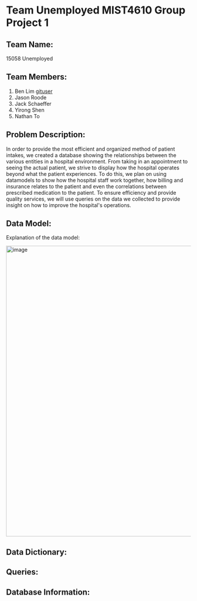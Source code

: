 # Team Unemployed MIST4610 Group Project 1

## Team Name: 
15058 Unemployed

## Team Members: 

1. Ben Lim [gituser](link)
2. Jason Roode
3. Jack Schaeffer
4. Yirong Shen
5. Nathan To

## Problem Description: 

In order to provide the most efficient and organized method of patient intakes, we created a database showing the relationships between the various entities in a hospital environment. From taking in an appointment to seeing the actual patient, we strive to display how the hospital operates beyond what the patient experiences. To do this, we plan on using datamodels to show how the hospital staff work together, how billing and insurance relates to the patient and even the correlations between prescribed medication to the patient. To ensure efficiency and provide quality services, we will use queries on the data we collected to provide insight on how to improve the hospital's operations. 

## Data Model: 

Explanation of the data model: 

<img width="791" alt="image" src="https://github.com/user-attachments/assets/43ce1d41-0f95-4a88-915c-900fc0244909">


## Data Dictionary: 

## Queries: 

## Database Information: 

